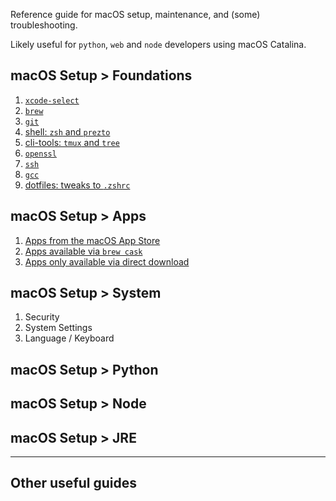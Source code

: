 Reference guide for macOS setup, maintenance, and (some) troubleshooting. 

Likely useful for `python`, `web` and `node` developers using macOS Catalina.

## macOS Setup > Foundations

1. [`xcode-select`](macos/setup/foundations/xcode-select.html)
2. [`brew`](macos/setup/foundations/brew.html)
3. [`git`](macos/setup/foundations/git.html)
4. [shell: `zsh` and `prezto`](macos/setup/foundations/shell.html)
5. [cli-tools: `tmux` and `tree`](macos/setup/foundations/cli-tools.html)
6. [`openssl`](macos/setup/foundations/openssl.html)
7. [`ssh`](macos/setup/foundations/ssh.html)
8. [`gcc`](macos/setup/foundations/gcc.html)
9. [dotfiles: tweaks to `.zshrc`](macos/setup/foundations/dotfiles-tweaks.html)

## macOS Setup > Apps

1. [Apps from the macOS App Store](macos/setup/apps/app-store.html)
2. [Apps available via `brew cask`](macos/setup/apps/brew-cask.html)
3. [Apps only available via direct download](macos/setup/apps/direct-downloads.html)

## macOS Setup > System

1. Security
2. System Settings
3. Language / Keyboard

## macOS Setup > Python

## macOS Setup > Node

## macOS Setup > JRE

---

## Other useful guides
